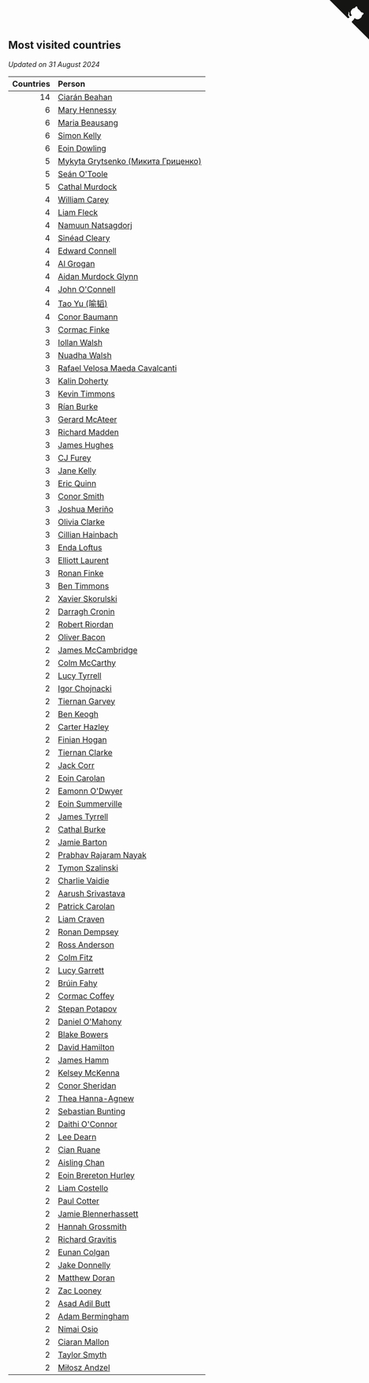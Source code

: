 ## Most visited countries

*Updated on 31 August 2024*

| Countries | Person |
| ---: | :--- |
| 14 | [Ciarán Beahan](https://www.worldcubeassociation.org/persons/2012BEAH01) |
| 6 | [Mary Hennessy](https://www.worldcubeassociation.org/persons/2015HENN02) |
| 6 | [Maria Beausang](https://www.worldcubeassociation.org/persons/2016BEAU03) |
| 6 | [Simon Kelly](https://www.worldcubeassociation.org/persons/2017KELL08) |
| 6 | [Eoin Dowling](https://www.worldcubeassociation.org/persons/2017DOWL01) |
| 5 | [Mykyta Grytsenko (Микита Гриценко)](https://www.worldcubeassociation.org/persons/2018GRYT01) |
| 5 | [Seán O'Toole](https://www.worldcubeassociation.org/persons/2017OTOO03) |
| 5 | [Cathal Murdock](https://www.worldcubeassociation.org/persons/2022MURD01) |
| 4 | [William Carey](https://www.worldcubeassociation.org/persons/2019CARE02) |
| 4 | [Liam Fleck](https://www.worldcubeassociation.org/persons/2023FLEC01) |
| 4 | [Namuun Natsagdorj](https://www.worldcubeassociation.org/persons/2019NATS02) |
| 4 | [Sinéad Cleary](https://www.worldcubeassociation.org/persons/2019CLEA04) |
| 4 | [Edward Connell](https://www.worldcubeassociation.org/persons/2018CONN04) |
| 4 | [Al Grogan](https://www.worldcubeassociation.org/persons/2018GROG01) |
| 4 | [Aidan Murdock Glynn](https://www.worldcubeassociation.org/persons/2022GLYN02) |
| 4 | [John O'Connell](https://www.worldcubeassociation.org/persons/2015OCON03) |
| 4 | [Tao Yu (喻韬)](https://www.worldcubeassociation.org/persons/2012YUTA01) |
| 4 | [Conor Baumann](https://www.worldcubeassociation.org/persons/2009BAUM01) |
| 3 | [Cormac Finke](https://www.worldcubeassociation.org/persons/2021FINK01) |
| 3 | [Iollan Walsh](https://www.worldcubeassociation.org/persons/2021WALS03) |
| 3 | [Nuadha Walsh](https://www.worldcubeassociation.org/persons/2021WALS04) |
| 3 | [Rafael Velosa Maeda Cavalcanti](https://www.worldcubeassociation.org/persons/2023CAVA03) |
| 3 | [Kalin Doherty](https://www.worldcubeassociation.org/persons/2021DOHE02) |
| 3 | [Kevin Timmons](https://www.worldcubeassociation.org/persons/2019TIMM01) |
| 3 | [Rían Burke](https://www.worldcubeassociation.org/persons/2019BURK05) |
| 3 | [Gerard McAteer](https://www.worldcubeassociation.org/persons/2016MCAT01) |
| 3 | [Richard Madden](https://www.worldcubeassociation.org/persons/2017MADD04) |
| 3 | [James Hughes](https://www.worldcubeassociation.org/persons/2022HUGH08) |
| 3 | [CJ Furey](https://www.worldcubeassociation.org/persons/2022FURE01) |
| 3 | [Jane Kelly](https://www.worldcubeassociation.org/persons/2023KELL23) |
| 3 | [Eric Quinn](https://www.worldcubeassociation.org/persons/2019QUIN11) |
| 3 | [Conor Smith](https://www.worldcubeassociation.org/persons/2018SMIT37) |
| 3 | [Joshua Meriño](https://www.worldcubeassociation.org/persons/2014MERI01) |
| 3 | [Olivia Clarke](https://www.worldcubeassociation.org/persons/2018CLAR01) |
| 3 | [Cillian Hainbach](https://www.worldcubeassociation.org/persons/2022HAIN04) |
| 3 | [Enda Loftus](https://www.worldcubeassociation.org/persons/2021LOFT01) |
| 3 | [Elliott Laurent](https://www.worldcubeassociation.org/persons/2022LAUR09) |
| 3 | [Ronan Finke](https://www.worldcubeassociation.org/persons/2021FINK02) |
| 3 | [Ben Timmons](https://www.worldcubeassociation.org/persons/2017TIMM01) |
| 2 | [Xavier Skorulski](https://www.worldcubeassociation.org/persons/2019SKOR02) |
| 2 | [Darragh Cronin](https://www.worldcubeassociation.org/persons/2022CRON01) |
| 2 | [Robert Riordan](https://www.worldcubeassociation.org/persons/2016RIOR01) |
| 2 | [Oliver Bacon](https://www.worldcubeassociation.org/persons/2019BACO02) |
| 2 | [James McCambridge](https://www.worldcubeassociation.org/persons/2019MCCA09) |
| 2 | [Colm McCarthy](https://www.worldcubeassociation.org/persons/2018MCCA02) |
| 2 | [Lucy Tyrrell](https://www.worldcubeassociation.org/persons/2018TYRR01) |
| 2 | [Igor Chojnacki](https://www.worldcubeassociation.org/persons/2022CHOJ02) |
| 2 | [Tiernan Garvey](https://www.worldcubeassociation.org/persons/2022GARV01) |
| 2 | [Ben Keogh](https://www.worldcubeassociation.org/persons/2016KEOG01) |
| 2 | [Carter Hazley](https://www.worldcubeassociation.org/persons/2022HAZL01) |
| 2 | [Finian Hogan](https://www.worldcubeassociation.org/persons/2022HOGA01) |
| 2 | [Tiernan Clarke](https://www.worldcubeassociation.org/persons/2022CLAR31) |
| 2 | [Jack Corr](https://www.worldcubeassociation.org/persons/2022CORR06) |
| 2 | [Eoin Carolan](https://www.worldcubeassociation.org/persons/2016CARO03) |
| 2 | [Eamonn O'Dwyer](https://www.worldcubeassociation.org/persons/2019ODWY02) |
| 2 | [Eoin Summerville](https://www.worldcubeassociation.org/persons/2016SUMM02) |
| 2 | [James Tyrrell](https://www.worldcubeassociation.org/persons/2019TYRR01) |
| 2 | [Cathal Burke](https://www.worldcubeassociation.org/persons/2021BURK03) |
| 2 | [Jamie Barton](https://www.worldcubeassociation.org/persons/2021BART03) |
| 2 | [Prabhav Rajaram Nayak](https://www.worldcubeassociation.org/persons/2019NAYA01) |
| 2 | [Tymon Szalinski](https://www.worldcubeassociation.org/persons/2021SZAL01) |
| 2 | [Charlie Vaidie](https://www.worldcubeassociation.org/persons/2021VAID01) |
| 2 | [Aarush Srivastava](https://www.worldcubeassociation.org/persons/2021SRIV01) |
| 2 | [Patrick Carolan](https://www.worldcubeassociation.org/persons/2017CARO04) |
| 2 | [Liam Craven](https://www.worldcubeassociation.org/persons/2017CRAV01) |
| 2 | [Ronan Dempsey](https://www.worldcubeassociation.org/persons/2017DEMP01) |
| 2 | [Ross Anderson](https://www.worldcubeassociation.org/persons/2022ANDE10) |
| 2 | [Colm Fitz](https://www.worldcubeassociation.org/persons/2017FITZ01) |
| 2 | [Lucy Garrett](https://www.worldcubeassociation.org/persons/2017GARR07) |
| 2 | [Brúin Fahy](https://www.worldcubeassociation.org/persons/2022FAHY01) |
| 2 | [Cormac Coffey](https://www.worldcubeassociation.org/persons/2022COFF01) |
| 2 | [Stepan Potapov](https://www.worldcubeassociation.org/persons/2017POTA04) |
| 2 | [Daniel O'Mahony](https://www.worldcubeassociation.org/persons/2009OMAH01) |
| 2 | [Blake Bowers](https://www.worldcubeassociation.org/persons/2010BOWE01) |
| 2 | [David Hamilton](https://www.worldcubeassociation.org/persons/2011HAMI02) |
| 2 | [James Hamm](https://www.worldcubeassociation.org/persons/2012HAMM01) |
| 2 | [Kelsey McKenna](https://www.worldcubeassociation.org/persons/2012MCKE01) |
| 2 | [Conor Sheridan](https://www.worldcubeassociation.org/persons/2012SHER01) |
| 2 | [Thea Hanna-Agnew](https://www.worldcubeassociation.org/persons/2022HANN08) |
| 2 | [Sebastian Bunting](https://www.worldcubeassociation.org/persons/2022BUNT04) |
| 2 | [Daithi O'Connor](https://www.worldcubeassociation.org/persons/2021OCON01) |
| 2 | [Lee Dearn](https://www.worldcubeassociation.org/persons/2013DEAR01) |
| 2 | [Cian Ruane](https://www.worldcubeassociation.org/persons/2013RUAN01) |
| 2 | [Aisling Chan](https://www.worldcubeassociation.org/persons/2014CHAN05) |
| 2 | [Eoin Brereton Hurley](https://www.worldcubeassociation.org/persons/2014HURL01) |
| 2 | [Liam Costello](https://www.worldcubeassociation.org/persons/2022COST02) |
| 2 | [Paul Cotter](https://www.worldcubeassociation.org/persons/2022COTT06) |
| 2 | [Jamie Blennerhassett](https://www.worldcubeassociation.org/persons/2022BLEN01) |
| 2 | [Hannah Grossmith](https://www.worldcubeassociation.org/persons/2022GROS04) |
| 2 | [Richard Gravitis](https://www.worldcubeassociation.org/persons/2022GRAV01) |
| 2 | [Eunan Colgan](https://www.worldcubeassociation.org/persons/2022COLG02) |
| 2 | [Jake Donnelly](https://www.worldcubeassociation.org/persons/2015DONN01) |
| 2 | [Matthew Doran](https://www.worldcubeassociation.org/persons/2015DORA01) |
| 2 | [Zac Looney](https://www.worldcubeassociation.org/persons/2019LOON02) |
| 2 | [Asad Adil Butt](https://www.worldcubeassociation.org/persons/2019BUTT01) |
| 2 | [Adam Bermingham](https://www.worldcubeassociation.org/persons/2020BERM02) |
| 2 | [Nimai Osio](https://www.worldcubeassociation.org/persons/2019OSIO01) |
| 2 | [Ciaran Mallon](https://www.worldcubeassociation.org/persons/2015MALL01) |
| 2 | [Taylor Smyth](https://www.worldcubeassociation.org/persons/2019SMYT02) |
| 2 | [Miłosz Andzel](https://www.worldcubeassociation.org/persons/2022ANDZ01) |


<a href="https://github.com/simonkellly/wca_statistics_ireland" class="github-corner" aria-label="View source on Github"><svg width="80" height="80" viewBox="0 0 250 250" style="fill:#151513; color:#fff; position: absolute; top: 0; border: 0; right: 0;" aria-hidden="true"><path d="M0,0 L115,115 L130,115 L142,142 L250,250 L250,0 Z"></path><path d="M128.3,109.0 C113.8,99.7 119.0,89.6 119.0,89.6 C122.0,82.7 120.5,78.6 120.5,78.6 C119.2,72.0 123.4,76.3 123.4,76.3 C127.3,80.9 125.5,87.3 125.5,87.3 C122.9,97.6 130.6,101.9 134.4,103.2" fill="currentColor" style="transform-origin: 130px 106px;" class="octo-arm"></path><path d="M115.0,115.0 C114.9,115.1 118.7,116.5 119.8,115.4 L133.7,101.6 C136.9,99.2 139.9,98.4 142.2,98.6 C133.8,88.0 127.5,74.4 143.8,58.0 C148.5,53.4 154.0,51.2 159.7,51.0 C160.3,49.4 163.2,43.6 171.4,40.1 C171.4,40.1 176.1,42.5 178.8,56.2 C183.1,58.6 187.2,61.8 190.9,65.4 C194.5,69.0 197.7,73.2 200.1,77.6 C213.8,80.2 216.3,84.9 216.3,84.9 C212.7,93.1 206.9,96.0 205.4,96.6 C205.1,102.4 203.0,107.8 198.3,112.5 C181.9,128.9 168.3,122.5 157.7,114.1 C157.9,116.9 156.7,120.9 152.7,124.9 L141.0,136.5 C139.8,137.7 141.6,141.9 141.8,141.8 Z" fill="currentColor" class="octo-body"></path></svg></a><style>.github-corner:hover .octo-arm{animation:octocat-wave 560ms ease-in-out}@keyframes octocat-wave{0%,100%{transform:rotate(0)}20%,60%{transform:rotate(-25deg)}40%,80%{transform:rotate(10deg)}}@media (max-width:500px){.github-corner:hover .octo-arm{animation:none}.github-corner .octo-arm{animation:octocat-wave 560ms ease-in-out}}</style>
